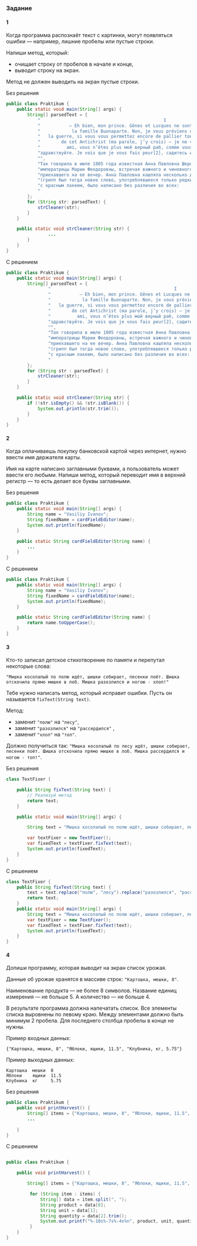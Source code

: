 ### Задание
#### 1
Когда программа распознаёт текст с картинки, могут появляться ошибки — например, лишние пробелы или пустые строки.

Напиши метод, который:

- очищает строку от пробелов в начале и конце,
- выводит строку на экран.

Метод не должен выводить на экран пустые строки.

Без решения
```Java
public class Praktikum {
    public static void main(String[] args) {
        String[] parsedText = {
            "                                               I                                                   ",
            "           – Еh bien, mon prince. Gênes et Lucques ne sont plus que des apanages, des поместья, de ",
            "            la famille Buonaparte. Non, je vous préviens que si vous ne me dites pas que nous avons",
            "   la guerre, si vous vous permettez encore de pallier toutes les infamies, toutes les atrocités   ",
            "        de cet Antichrist (ma parole, j’y crois) — je ne vous connais plus, vous n’êtes plus mon   ",
            "          ami, vous n’êtes plus мой верный раб, comme vous dites[1]. Ну, здравствуйте,             ",
            "здравствуйте. Je vois que je vous fais peur[2], садитесь и рассказывайте.                          ",
            "",
            "Так говорила в июле 1805 года известная Анна Павловна Шерер, фрейлина и приближенная               ",
            "императрицы Марии Феодоровны, встречая важного и чиновного князя Василия, первого                  ",
            "приехавшего на ее вечер. Анна Павловна кашляла несколько дней, у нее был грипп, как она говорила   ",
            "(грипп был тогда новое слово, употреблявшееся только редкими). В записочках, разосланных утром     ",
            "с красным лакеем, было написано без различия во всех:                                              ",
            "                                                                                                   "
        };
        for (String str: parsedText) {
            strCleaner(str);
        }
    }

    public static void strCleaner(String str) {
		        ...
        }
    }
}
```

С решением
```Java
public class Praktikum {
    public static void main(String[] args) {
        String[] parsedText = {
                "                                               I                                                   ",
                "           – Еh bien, mon prince. Gênes et Lucques ne sont plus que des apanages, des поместья, de ",
                "            la famille Buonaparte. Non, je vous préviens que si vous ne me dites pas que nous avons",
                "   la guerre, si vous vous permettez encore de pallier toutes les infamies, toutes les atrocités   ",
                "        de cet Antichrist (ma parole, j’y crois) — je ne vous connais plus, vous n’êtes plus mon   ",
                "          ami, vous n’êtes plus мой верный раб, comme vous dites[1]. Ну, здравствуйте,             ",
                "здравствуйте. Je vois que je vous fais peur[2], садитесь и рассказывайте.                          ",
                "",
                "Так говорила в июле 1805 года известная Анна Павловна Шерер, фрейлина и приближенная               ",
                "императрицы Марии Феодоровны, встречая важного и чиновного князя Василия, первого                  ",
                "приехавшего на ее вечер. Анна Павловна кашляла несколько дней, у нее был грипп, как она говорила   ",
                "(грипп был тогда новое слово, употреблявшееся только редкими). В записочках, разосланных утром     ",
                "с красным лакеем, было написано без различия во всех:                                              ",
                "                                                                                                   "
        };
        for (String str : parsedText) {
            strCleaner(str);
        }
    }

    public static void strCleaner(String str) {
        if (!str.isEmpty() && !str.isBlank()) {
            System.out.println(str.trim());
        }
    }
}
```

#### 2
Когда оплачиваешь покупку банковской картой через интернет, нужно ввести имя держателя карты.

Имя на карте написано заглавными буквами, а пользователь может ввести его любыми. Напиши метод, который переводит имя в верхний регистр — то есть делает все буквы заглавными.

Без решения
```Java
public class Praktikum {
    public static void main(String[] args) {
        String name = "Vasiliy Ivanov";
        String fixedName = cardFieldEditor(name);
        System.out.println(fixedName);
    }

    public static String cardFieldEditor(String name) {
        ...
    }
}
```

С решением
```Java
public class Praktikum {
    public static void main(String[] args) {
        String name = "Vasiliy Ivanov";
        String fixedName = cardFieldEditor(name);
        System.out.println(fixedName);
    }

    public static String cardFieldEditor(String name) {
        return name.toUpperCase();
    }
}
```

#### 3
Кто-то записал детское стихотворение по памяти и перепутал некоторые слова:

`"Мишка косолапый по полю идёт, шишки собирает, песенки поёт. Шишка отскочила прямо мишке в лоб. Мишка разозлился и ногою - хлоп!"`

Тебе нужно написать метод, который исправит ошибки. Пусть он называется `fixText(String text)`.

Метод:

- заменит `"полю"` на `"лесу"`,
- заменит `"разозлился"` на `"рассердился"` ,
- заменит `"хлоп"` на `"топ"`.

Должно получиться так: `"Мишка косолапый по лесу идёт, шишки собирает, песенки поёт. Шишка отскочила прямо мишке в лоб. Мишка рассердился и ногою - топ!"`.

Без решения
```java
class TextFixer {

    public String fixText(String text) {
		// Реализуй метод
        return text;
    }

    public static void main(String[] args) {

        String text = "Мишка косолапый по полю идёт, шишки собирает, песенки поёт. Шишка отскочила прямо мишке в лоб. Мишка разозлился и ногою - хлоп!";

        var textFixer = new TextFixer();
        var fixedText = textFixer.fixText(text);
        System.out.println(fixedText);
    }
}
```

С решением
```java
class TextFixer {
    public String fixText(String text) {
        text = text.replace("полю", "лесу").replace("разозлился", "рассердился").replace("хлоп", "топ");
        return text;
    }
    public static void main(String[] args) {
        String text = "Мишка косолапый по полю идёт, шишки собирает, песенки поёт. Шишка отскочила прямо мишке в лоб. Мишка разозлился и ногою - хлоп!";
        var textFixer = new TextFixer();
        var fixedText = textFixer.fixText(text);
        System.out.println(fixedText);
    }
}
```
#### 4

Допиши программу, которая выводит на экран список урожая.

Данные об урожае хранятся в массиве строк: `"Картошка, мешки, 8"`.

Наименование продукта — не более 8 символов. Название единиц измерения — не больше 5. А количество — не больше 4.

В результате программа должна напечатать список. Все элементы списка выровнены по левому краю. Между элементами должно быть минимум 2 пробела. Для последнего столбца пробелы в конце не нужны.

Пример входных данных:

`{"Картошка, мешки, 8", "Яблоки, ящики, 11.5", "Клубника, кг, 5.75"}`

Пример выходных данных:



```
Картошка  мешки  8   
Яблоки    ящики  11.5
Клубника  кг     5.75 
```

Без решения
```java
public class Praktikum {
    public void printHarvest() {
        String[] items = {"Картошка, мешки, 8", "Яблоки, ящики, 11.5", "Клубника, кг, 5.75"};
        ...
        
    }
}
```

С решением
```java

public class Praktikum {

    public void printHarvest() {

        String[] items = {"Картошка, мешки, 8", "Яблоки, ящики, 11.5", "Клубника, кг, 5.75"};

         for (String item : items) {       
             String[] data = item.split(", ");
             String product = data[0];
             String unit = data[1];
             String quantity = data[2].trim();
             System.out.printf("%-10s%-7s%-4s%n", product, unit, quantity);
         }
    }
}
```
